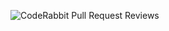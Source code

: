 ![CodeRabbit Pull Request Reviews](https://img.shields.io/coderabbit/prs/github/psdlex/blitzkrieg?utm_source=oss&utm_medium=github&utm_campaign=psdlex%2Fblitzkrieg&labelColor=171717&color=FF570A&link=https%3A%2F%2Fcoderabbit.ai&label=CodeRabbit+Reviews)
